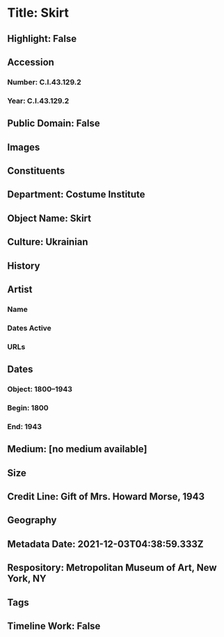 # Title: Skirt
## Highlight: False
## Accession
### Number: C.I.43.129.2
### Year: C.I.43.129.2
## Public Domain: False
## Images
## Constituents
## Department: Costume Institute
## Object Name: Skirt
## Culture: Ukrainian
## History
## Artist
### Name
### Dates Active
### URLs
## Dates
### Object: 1800–1943
### Begin: 1800
### End: 1943
## Medium: [no medium available]
## Size
## Credit Line: Gift of Mrs. Howard Morse, 1943
## Geography
## Metadata Date: 2021-12-03T04:38:59.333Z
## Respository: Metropolitan Museum of Art, New York, NY
## Tags
## Timeline Work: False